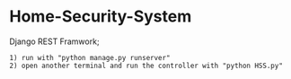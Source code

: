 # Home-Security-System
Django REST Framwork;

    1) run with "python manage.py runserver"
    2) open another terminal and run the controller with "python HSS.py"
